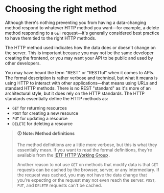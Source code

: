 # Choosing the right method

Although there's nothing preventing you from having a data-changing method respond to whatever HTTP method you want—for example, a delete method responding to a `GET` request—it's generally considered best practice to have them tied to the right HTTP methods.

The HTTP method used indicates how the data does or doesn't change on the server. This is important because you may not be the same developer creating the frontend, or you may want your API to be public and used by other developers.

You may have heard the term "REST" or "RESTful" when it comes to APIs. The formal description is rather verbose and technical, but what it means is using HTTP to interact with other applications—that means using URLs and standard HTTP methods. There is no REST "standard" as it's more of an architectural style, but it does rely on the HTTP standards. The HTTP standards essentially define the HTTP methods as:

-   `GET` for returning resources
-   `POST` for creating a new resource
-   `PUT` for updating a resource
-   `DELETE` for deleting a resource

>**🛈 Note: Method definitions**
>
>The method definitions are a little more verbose, but this is what they essentially mean. If you want to read the formal definitions, they're available from the [IETF HTTP Working Group](https://httpwg.org/specs/rfc7231.html#method.definitions) .
>
>Another reason to not use `GET` on methods that modify data is that `GET` requests can be cached by the browser, server, or any intermediary. If the request was cached, you may not have the data change that you're expecting or the request may not even reach the server. `POST`, `PUT`, and `DELETE` requests can't be cached.